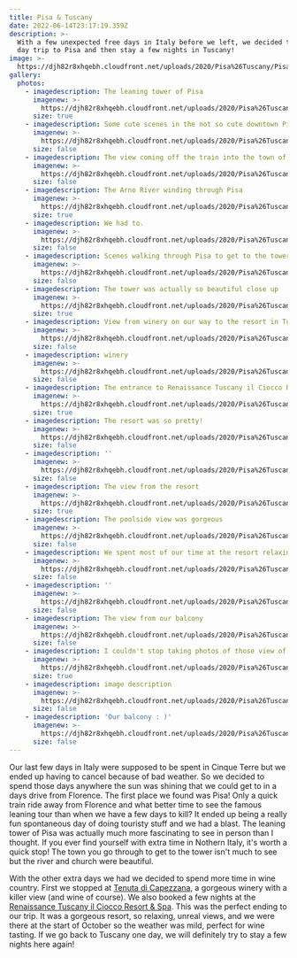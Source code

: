 ```yaml
---
title: Pisa & Tuscany
date: 2022-06-14T23:17:19.359Z
description: >-
  With a few unexpected free days in Italy before we left, we decided to make a
  day trip to Pisa and then stay a few nights in Tuscany!
image: >-
  https://djh82r8xhqebh.cloudfront.net/uploads/2020/Pisa%26Tuscany/Pisa%26Tuscany_Blog-1.jpg
gallery:
  photos:
    - imagedescription: The leaning tower of Pisa
      imagenew: >-
        https://djh82r8xhqebh.cloudfront.net/uploads/2020/Pisa%26Tuscany/Pisa%26Tuscany_Blog-6.jpg
      size: true
    - imagedescription: Some cute scenes in the not so cute downtown Pisa
      imagenew: >-
        https://djh82r8xhqebh.cloudfront.net/uploads/2020/Pisa%26Tuscany/Pisa%26Tuscany_Blog-4.jpg
      size: false
    - imagedescription: The view coming off the train into the town of Pisa
      imagenew: >-
        https://djh82r8xhqebh.cloudfront.net/uploads/2020/Pisa%26Tuscany/Pisa%26Tuscany_Blog-1.jpg
      size: false
    - imagedescription: The Arno River winding through Pisa
      imagenew: >-
        https://djh82r8xhqebh.cloudfront.net/uploads/2020/Pisa%26Tuscany/Pisa%26Tuscany_Blog-3.jpg
      size: true
    - imagedescription: We had to.
      imagenew: >-
        https://djh82r8xhqebh.cloudfront.net/uploads/2020/Pisa%26Tuscany/Pisa%26Tuscany_Blog-5.jpg
      size: false
    - imagedescription: Scenes walking through Pisa to get to the tower
      imagenew: >-
        https://djh82r8xhqebh.cloudfront.net/uploads/2020/Pisa%26Tuscany/Pisa%26Tuscany_Blog-2.jpg
      size: false
    - imagedescription: The tower was actually so beautiful close up
      imagenew: >-
        https://djh82r8xhqebh.cloudfront.net/uploads/2020/Pisa%26Tuscany/Pisa%26Tuscany_Blog-7.jpg
      size: true
    - imagedescription: View from winery on our way to the resort in Tuscany
      imagenew: >-
        https://djh82r8xhqebh.cloudfront.net/uploads/2020/Pisa%26Tuscany/Pisa%26Tuscany_Blog-8.jpg
      size: false
    - imagedescription: winery
      imagenew: >-
        https://djh82r8xhqebh.cloudfront.net/uploads/2020/Pisa%26Tuscany/Pisa%26Tuscany_Blog-9.jpg
      size: false
    - imagedescription: The entrance to Renaissance Tuscany il Ciocco Resort & Spa
      imagenew: >-
        https://djh82r8xhqebh.cloudfront.net/uploads/2020/Pisa%26Tuscany/Pisa%26Tuscany_Blog-12.jpg
      size: true
    - imagedescription: The resort was so pretty!
      imagenew: >-
        https://djh82r8xhqebh.cloudfront.net/uploads/2020/Pisa%26Tuscany/Pisa%26Tuscany_Blog-14.jpg
      size: false
    - imagedescription: ''
      imagenew: >-
        https://djh82r8xhqebh.cloudfront.net/uploads/2020/Pisa%26Tuscany/Pisa%26Tuscany_Blog-13.jpg
      size: false
    - imagedescription: The view from the resort
      imagenew: >-
        https://djh82r8xhqebh.cloudfront.net/uploads/2020/Pisa%26Tuscany/Pisa%26Tuscany_Blog-11.jpg
      size: true
    - imagedescription: The poolside view was gorgeous
      imagenew: >-
        https://djh82r8xhqebh.cloudfront.net/uploads/2020/Pisa%26Tuscany/Pisa%26Tuscany_Blog-15.jpg
      size: false
    - imagedescription: We spent most of our time at the resort relaxing by the pool
      imagenew: >-
        https://djh82r8xhqebh.cloudfront.net/uploads/2020/Pisa%26Tuscany/Pisa%26Tuscany_Blog-19.jpg
      size: false
    - imagedescription: ''
      imagenew: >-
        https://djh82r8xhqebh.cloudfront.net/uploads/2020/Pisa%26Tuscany/Pisa%26Tuscany_Blog-16.jpg
      size: false
    - imagedescription: The view from our balcony
      imagenew: >-
        https://djh82r8xhqebh.cloudfront.net/uploads/2020/Pisa%26Tuscany/Pisa%26Tuscany_Blog-10.jpg
      size: false
    - imagedescription: I couldn't stop taking photos of those view of Tuscany!
      imagenew: >-
        https://djh82r8xhqebh.cloudfront.net/uploads/2020/Pisa%26Tuscany/Pisa%26Tuscany_Blog-18.jpg
      size: true
    - imagedescription: image description
      imagenew: >-
        https://djh82r8xhqebh.cloudfront.net/uploads/2020/Pisa%26Tuscany/Pisa%26Tuscany_Blog-17.jpg
      size: false
    - imagedescription: 'Our balcony : )'
      imagenew: >-
        https://djh82r8xhqebh.cloudfront.net/uploads/2020/Pisa%26Tuscany/Pisa%26Tuscany_Blog-20.jpg
      size: false
---
```

Our last few days in Italy were supposed to be spent in Cinque Terre but we ended up having to cancel because of bad weather. So we decided to spend those days anywhere the sun was shining that we could get to in a days drive from Florence. The first place we found was Pisa! Only a quick train ride away from Florence and what better time to see the famous leaning tour than when we have a few days to kill? It ended up being a really fun spontaneous day of doing touristy stuff and we had a blast. The leaning tower of Pisa was actually much more fascinating to see in person than I thought. If you ever find yourself with extra time in Nothern Italy, it's worth a quick stop! The town you go through to get to the tower isn't much to see but the river and church were beautiful.

With the other extra days we had we decided to spend more time in wine country. First we stopped at [Tenuta di Capezzana](https://goo.gl/maps/Tmi53tHukzxMo93A7), a gorgeous winery with a killer view (and wine of course).  We also booked a few nights at the [Renaissance Tuscany il Ciocco Resort & Spa](https://goo.gl/maps/a7YcZe7WP9rET8PU8). This was the perfect ending to our trip.  It was a gorgeous resort, so relaxing, unreal views, and we were there at the start of October so the weather was mild, perfect for wine tasting. If we go back to Tuscany one day, we will definitely try to stay a few nights here again!

